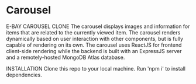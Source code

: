 # Carousel
E-BAY CAROUSEL CLONE
The carousel displays images and information for items that are related to the currently viewed item. The carousel renders dynamically based on user interaction with other components, but is fully capable of rendering on its own. The carousel uses ReactJS for frontend client-side rendering while the backend is built with an ExpressJS server and a remotely-hosted MongoDB Atlas database.

INSTALLATION
Clone this repo to your local machine. Run 'npm i' to install dependencies.